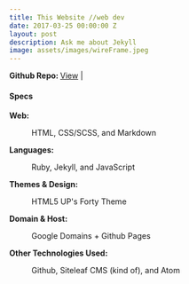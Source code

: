 ```yaml
---
title: This Website //web dev
date: 2017-03-25 00:00:00 Z
layout: post
description: Ask me about Jekyll
image: assets/images/wireFrame.jpeg
---
```

<strong>Github Repo: </strong><a href="https://github.com/PaulVPham/PaulVPham.github.io"> View</a> |

<h4>Specs</h4>
<dl>
	<dt><strong>Web:</strong></dt>
	<dd>
		<p>HTML, CSS/SCSS, and Markdown</p>
	</dd>
	<dt><strong>Languages:</strong></dt>
	<dd>
		<p>Ruby, Jekyll, and JavaScript</p>
	</dd>
	<dt><strong>Themes & Design:</strong></dt>
	<dd>
		<p>HTML5 UP's Forty Theme</p>
	</dd>
	<dt><strong>Domain & Host:</strong></dt>
	<dd>
		<p>Google Domains + Github Pages</p>
	</dd>
	<dt><strong>Other Technologies Used:</strong></dt>
	<dd>
		<p>Github, Siteleaf CMS (kind of), and Atom</p>
	</dd>
</dl>
